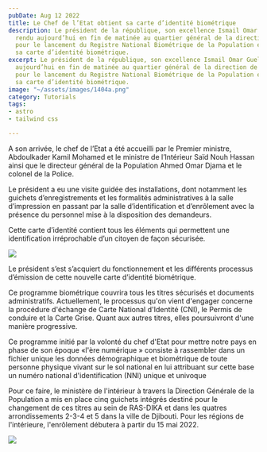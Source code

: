 ```yaml
---
pubDate: Aug 12 2022
title: Le Chef de l’Etat obtient sa carte d’identité biométrique
description: Le président de la république, son excellence Ismail Omar Guelleh s’est
  rendu aujourd’hui en fin de matinée au quartier général de la direction de la population
  pour le lancement du Registre National Biométrique de la Population et pour recevoir
  sa carte d’identité biométrique.
excerpt: Le président de la république, son excellence Ismail Omar Guelleh s’est rendu
  aujourd’hui en fin de matinée au quartier général de la direction de la population
  pour le lancement du Registre National Biométrique de la Population et pour recevoir
  sa carte d’identité biométrique.
image: "~/assets/images/1404a.png"
category: Tutorials
tags:
- astro
- tailwind css

---
```

A son arrivée, le chef de l’Etat a été accueilli par le Premier ministre, Abdoulkader Kamil Mohamed et le ministre de l’Intérieur Saïd Nouh Hassan ainsi que le directeur général de la Population Ahmed Omar Djama et le colonel de la Police.

Le président a eu une visite guidée des installations, dont notamment les guichets d’enregistrements et les formalités administratives à la salle d’impression en passant par la salle d’identification et d’enrôlement avec la présence du personnel mise à la disposition des demandeurs.

Cette carte d’identité contient tous les éléments qui permettent une identification irréprochable d’un citoyen de façon sécurisée.

![](\~/assets/images/1404b.png)

Le président s’est s’acquiert du fonctionnement et les différents processus d’émission de cette nouvelle carte d’identité biométrique.

Ce programme biométrique couvrira tous les titres sécurisés et documents administratifs. Actuellement, le processus qu'on vient d'engager concerne la procédure d'échange de Carte National d'Identité (CNI), le Permis de conduire et la Carte Grise. Quant aux autres titres, elles poursuivront d'une manière progressive.

Ce programme initié par la volonté du chef d'Etat pour mettre notre pays en phase de son époque «l'ère numérique » consiste à rassembler dans un fichier unique les données démographique et biométrique de toute personne physique vivant sur le sol national en lui attribuant sur cette base un numéro national d'identification (NNI) unique et univoque

Pour ce faire, le ministère de l'intérieur à travers la Direction Générale de la Population a mis en place cinq guichets intégrés destiné pour le changement de ces titres au sein de RAS-DIKA et dans les quatres arrondissements 2-3-4 et 5 dans la ville de Djibouti. Pour les régions de l'intérieure, l'enrôlement débutera à partir du 15 mai 2022.

![](\~/assets/images/1404c.png)